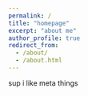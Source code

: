 ```yaml
---
permalink: /
title: "homepage"
excerpt: "about me"
author_profile: true
redirect_from:
  - /about/
  - /about.html
---
```


sup i like meta things
